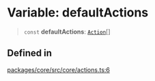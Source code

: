 # Variable: defaultActions

> `const` **defaultActions**: [`Action`](../interfaces/Action.md)[]

## Defined in

[packages/core/src/core/actions.ts:6](https://github.com/ai16z/eliza/blob/d30d0a6e4929f1f9ad2fee78a425cc005922c069/packages/core/src/core/actions.ts#L6)
